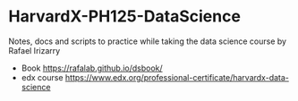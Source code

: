 # HarvardX-PH125-DataScience
Notes, docs and scripts to practice while taking the data science course by Rafael Irizarry 
* Book https://rafalab.github.io/dsbook/
* edx course https://www.edx.org/professional-certificate/harvardx-data-science
